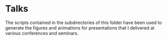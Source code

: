 # Talks 
The scripts contained in the subdirectories of this folder have been used to generate the figures and animations for presentations that I delivered at various conferences and seminars.
